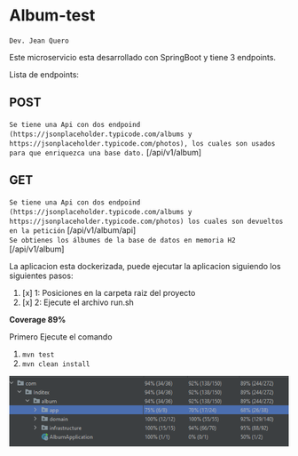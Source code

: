 # Album-test
`Dev. Jean Quero`

Este microservicio esta desarrollado con SpringBoot y tiene 3 endpoints.

Lista de endpoints:

## POST

`Se tiene una Api con dos endpoind (https://jsonplaceholder.typicode.com/albums y https://jsonplaceholder.typicode.com/photos), los cuales son usados para que enriquezca una base dato.` [/api/v1/album] <br/>

## GET

`Se tiene una Api con dos endpoind (https://jsonplaceholder.typicode.com/albums y https://jsonplaceholder.typicode.com/photos) los cuales son devueltos en la petición` [/api/v1/album/api] <br/>
`Se obtienes los álbumes de la base de datos en memoria H2 ` [/api/v1/album] <br/>

La aplicacion esta dockerizada, puede ejecutar la aplicacion siguiendo los siguientes pasos:

1. [x] 1: Posiciones en la carpeta raiz del proyecto
2. [x] 2: Ejecute el archivo run.sh

**Coverage 89%**

Primero Ejecute el comando
1. `mvn test`
2. `mvn clean install`

![img.png](img.png)

